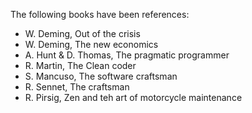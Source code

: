 The following books have been references:
- W. Deming, Out of the crisis
- W. Deming, The new economics
- A. Hunt & D. Thomas, The pragmatic programmer
- R. Martin, The Clean coder
- S. Mancuso, The software craftsman
- R. Sennet, The craftsman
- R. Pirsig, Zen and teh art of motorcycle maintenance
